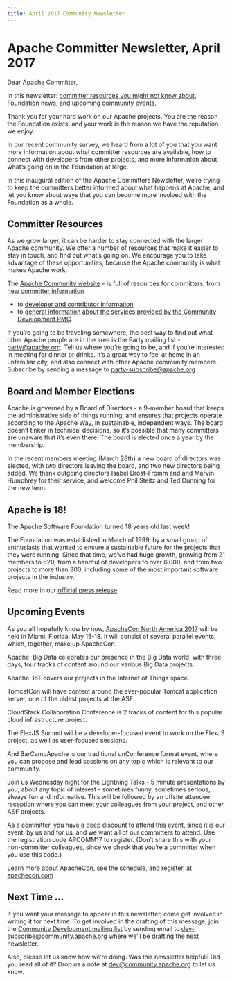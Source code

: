 ```yaml
---
title: April 2017 Community Newsletter
---
```


# Apache Committer Newsletter, April 2017

Dear Apache Committer,

In this newsletter: [committer resources you might not know about](#committer-resources), 
[Foundation news](#board-and-member-elections), and [upcoming community events](#upcoming-events).

Thank you for your hard work on our Apache projects. You are the reason the Foundation exists, and your work is the reason we have the reputation we enjoy.

In our recent community survey, we heard from a lot of you that you want more information about what committer resources are available, how to connect with developers from other projects, and more information about what’s going on in the Foundation at large.

In this inaugural edition of the Apache Committers Newsletter, we’re trying to keep the committers better informed about what happens at Apache, and let you know about ways that you can become more involved with the Foundation as a whole.

## Committer Resources

As we grow larger, it can be harder to stay connected with the larger Apache community. We offer a number of resources that make it easier to stay in touch, and find out what’s going on. We encourage you to take advantage of these opportunities, because the Apache community is what makes Apache work.

The [Apache Community website](/) - is full of
resources for committers, from [new committer information](/committers/)
 - to [developer and contributor information](https://www.apache.org/dev/)
 - to [general information about the services provided by the Community
Development PMC](/about/ ).

If you’re going to be traveling somewhere, the best way to find out what 
other Apache people are in the area is the Party mailing list - 
[party@apache.org](https://lists.apache.org/list.html?party@apache.org).
Tell us where you’re going to be, and if you’re interested in meeting for dinner or drinks. It’s a great way to feel at home in an unfamiliar city, and also connect with other Apache community members. Subscribe by sending a message to party-subscribe@apache.org

## Board and Member Elections

Apache is governed by a Board of Directors - a 9-member board that keeps the administrative side of things running, and ensures that projects operate according to the Apache Way, in sustainable, independent ways. The board doesn’t tinker in technical decisions, so it’s possible that many committers are unaware that it’s even there. The board is elected once a year by the membership.

In the recent members meeting (March 28th) a new board of directors was elected, with two directors leaving the board, and two new directors being added. We thank outgoing directors Isabel Drost-Fromm and and Marvin Humphrey for their service, and welcome Phil Steitz and Ted Dunning for the new term.

## Apache is 18!

The Apache Software Foundation turned 18 years old last week!

The Foundation was established in March of 1999, by a small group of enthusiasts that wanted to ensure a sustainable future for the projects that they were running. Since that time, we’ve had huge growth, growing from 21 members to 620, from a handful of developers to over 6,000, and from two projects to more than 300, including some of the most important software projects in the industry.

Read more in our [official press release](https://blogs.apache.org/foundation/entry/the-apache-software-foundation-announces6).

## Upcoming Events

As you all hopefully know by now, [ApacheCon North America 2017](https://apachecon.com/)
will be held in Miami, Florida, May 15-18. It will consist of several parallel events, which, together, make up ApacheCon.

Apache: Big Data celebrates our presence in the Big Data world, with three days, four tracks of content around our various Big Data projects.

Apache: IoT covers our projects in the Internet of Things space.

TomcatCon will have content around the ever-popular Tomcat application server, one of the oldest projects at the ASF.

CloudStack Collaboration Conference is 2 tracks of content for this popular cloud infrastructure project.

The FlexJS Summit will be a developer-focused event to work on the FlexJS project, as well as user-focused sessions.

And BarCampApache is our traditional unConference format event, where you can propose and lead sessions on any topic which is relevant to our community.

Join us Wednesday night for the Lightning Talks - 5 minute presentations by you, about any topic of interest - sometimes funny, sometimes serious, always fun and informative. This will be followed by an offsite attendee reception where you can meet your colleagues from your project, and other ASF projects.

As a committer, you have a deep discount to attend this event, since it is our event, by us and for us, and we want all of our committers to attend. Use the registration code APCOMM17 to register. (Don’t share this with your non-committer colleagues, since we check that you’re a committer when you use this code.)

Learn more about ApacheCon, see the schedule, and register, at [apachecon.com](https://apachecon.com/)

## Next Time …

If you want your message to appear in this newsletter, come get 
involved in writing it for next time. To get involved in the crafting of 
this message, join the [Community Development mailing list](https://lists.apache.org/list.html?dev@community.apache.org)
by sending email to dev-subscribe@community.apache.org where we’ll be drafting the next newsletter.

Also, please let us know how we’re doing. Was this newsletter helpful? 
Did you read all of it? Drop us a note at dev@community.apache.org to let us know.
